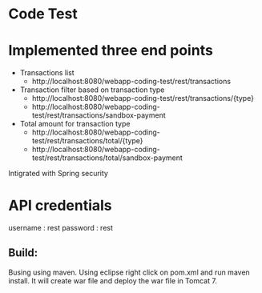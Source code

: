 # Code Test

# Implemented three end points

- Transactions list
  * http://localhost:8080/webapp-coding-test/rest/transactions
- Transaction filter based on transaction type
  * http://localhost:8080/webapp-coding-test/rest/transactions/{type}
  * http://localhost:8080/webapp-coding-test/rest/transactions/sandbox-payment
- Total amount for transaction type
  * http://localhost:8080/webapp-coding-test/rest/transactions/total/{type}
  * http://localhost:8080/webapp-coding-test/rest/transactions/total/sandbox-payment

Intigrated with Spring security
# API credentials
  username : rest
  password : rest

## Build:
  Busing using maven.
  Using eclipse right click on pom.xml and run maven install.
  It will create war file and deploy the war file in Tomcat 7.
 
